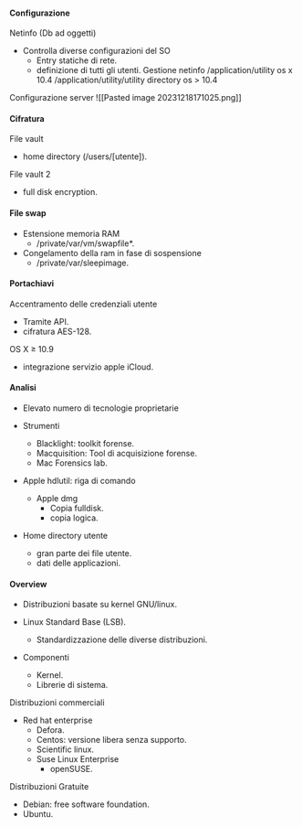 #### Configurazione
Netinfo (Db ad oggetti)
- Controlla diverse configurazioni del SO 
	- Entry statiche di rete. 
	- definizione di tutti gli utenti. 
Gestione netinfo
/application/utility os x 10.4
/application/utility/utility directory os > 10.4


Configurazione server 
![[Pasted image 20231218171025.png]]
#### Cifratura 

File vault 
- home directory (/users/\[utente]).

File vault 2
- full disk encryption.
#### File swap
- Estensione memoria RAM 
	- /private/var/vm/swapfile*.
- Congelamento della ram in fase di sospensione 
	- /private/var/sleepimage.
#### Portachiavi

Accentramento delle credenziali utente 
- Tramite API.
- cifratura AES-128.

OS X $\geq$ 10.9 
- integrazione servizio apple iCloud. 

#### Analisi 
- Elevato numero di tecnologie proprietarie 
- Strumenti
	- Blacklight: toolkit forense. 
	- Macquisition: Tool di acquisizione forense.
	- Mac Forensics lab. 


- Apple hdlutil: riga di comando 
	- Apple dmg
		- Copia fulldisk.
		- copia logica. 
		  
- Home directory utente 
	- gran parte dei file utente. 
	- dati delle applicazioni.
#### Overview 

- Distribuzioni basate su kernel GNU/linux.
- Linux Standard Base (LSB).
	- Standardizzazione delle diverse distribuzioni. 

- Componenti
	- Kernel.
	- Librerie di sistema. 


Distribuzioni commerciali 
- Red hat enterprise 
	- Defora. 
	- Centos: versione libera senza supporto. 
	- Scientific linux. 
	- Suse Linux Enterprise
		- openSUSE.

Distribuzioni Gratuite 
- Debian: free software foundation. 
- Ubuntu.
